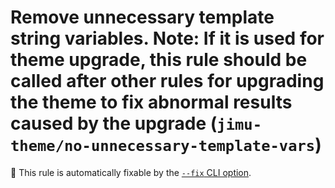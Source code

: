 # Remove unnecessary template string variables. Note: If it is used for theme upgrade, this rule should be called after other rules for upgrading the theme to fix abnormal results caused by the upgrade (`jimu-theme/no-unnecessary-template-vars`)

🔧 This rule is automatically fixable by the [`--fix` CLI option](https://eslint.org/docs/latest/user-guide/command-line-interface#--fix).

<!-- end auto-generated rule header -->
